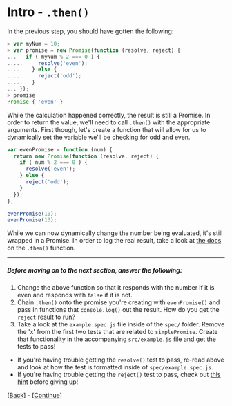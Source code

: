 # Intro - `.then()`

In the previous step, you should have gotten the following:

```javascript
> var myNum = 10;
> var promise = new Promise(function (resolve, reject) {
...   if ( myNum % 2 === 0 ) {
.....     resolve('even');
.....   } else {
.....     reject('odd');
.....   }
... });
> promise
Promise { 'even' }
```

While the calculation happened correctly, the result is still a Promise. In order to return the value, we'll need to call `.then()` with the appropriate arguments. First though, let's create a function that will allow for us to dynamically set the variable we'll be checking for odd and even.

```javascript
var evenPromise = function (num) {
  return new Promise(function (resolve, reject) {
    if ( num % 2 === 0 ) {
      resolve('even');
    } else {
      reject('odd');
    }
  });
};

evenPromise(10);
evenPromise(13);
```

While we can now dynamically change the number being evaluated, it's still wrapped in a Promise. In order to log the real result, take a look at [the docs](https://developer.mozilla.org/en-US/docs/Web/JavaScript/Reference/Global_Objects/Promise/then) on the `.then()` function.

* * *

##### Before moving on to the next section, answer the following:

1. Change the above function so that it responds with the number if it is even and responds with `false` if it is not.
1. Chain `.then()` onto the promise you're creating with `evenPromise()` and pass in functions that `console.log()` out the result. How do you get the `reject` result to run?
1. Take a look at the `example.spec.js` file inside of the `spec/` folder. Remove the 'x' from the first two tests that are related to `simplePromise`. Create that functionality in the accompanying `src/example.js` file and get the tests to pass!
  * If you're having trouble getting the `resolve()` test to pass, re-read above and look at how the test is formatted inside of `spec/example.spec.js`.
  * If you're having trouble getting the `reject()` test to pass, check out [this hint](step-1a.md) before giving up!

[[Back](step-0.md)] - [[Continue](step-2.md)]